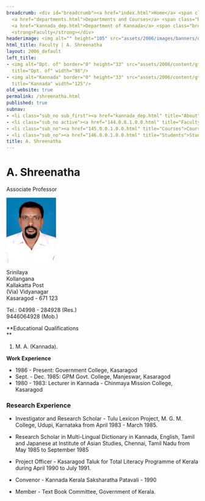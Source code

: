 ```yaml
---
breadcrumb: <div id="breadcrumb"><a href="index.html">Home</a> <span class="breadcrumb_spacer">&gt;</span>
  <a href="departments.html">Departments and Courses</a> <span class="breadcrumb_spacer">&gt;</span>
  <a href="kannada_dep.html">Department of Kannada</a> <span class="breadcrumb_spacer">&gt;</span>
  <strong>Faculty</strong></div>
headerimage: <img alt="" height="105" src="assets/2006/images/banners/departments.jpg" width="472"/>
html_title: Faculty | A. Shreenatha
layout: 2006_default
left_title:
- <img alt="Dpt. of" border="0" height="33" src="assets/2006/content/gt/fcb6421c7c62628408190d4ca84029e5.png"
  title="Dpt. of" width="98"/>
- <img alt="Kannada" border="0" height="33" src="assets/2006/content/gt/6d1c89c86660edb0002b8112a1a1ee0f.png"
  title="Kannada" width="125"/>
old_website: true
permalink: /shreenatha.html
published: true
subnav:
- <li class="sub_no sub_first"><a href="kannada_dep.html" title="About">About</a></li>
- <li class="sub_no active"><a href="144.0.0.1.0.0.html" title="Faculty">Faculty</a></li>
- <li class="sub_no"><a href="145.0.0.1.0.0.html" title="Courses">Courses</a></li>
- <li class="sub_no"><a href="146.0.0.1.0.0.html" title="Students">Students</a></li>
title: A. Shreenatha
---
```


# A. Shreenatha

Associate Professor

![](assets/2006/picture/upload/sreenatha.jpg)

Srinilaya  
Kollangana  
Kallakatta Post  
(Via) Vidyanagar  
Kasaragod - 671 123

Tel.: 04998 - 284928 (Res.)  
9446064928 (Mob.)

**Educational Qualifications  
**

  1. M. A. (Kannada).

**Work Experience**

  * 1986 - Present: Government College, Kasaragod
  * Sept. - Dec. 1985: GPM Govt. College, Manjeswar, Kasaragod
  * 1980 - 1983: Lecturer in Kannada - Chinmaya Mission College, Kasaragod

### Research Experience

  * Investigator and Research Scholar - Tulu Lexicon Project, M. G. M. College, Udupi, Karnataka from April 1983 - March 1985.

  * Research Scholar in Multi-Lingual Dictionary in Kannada, English, Tamil and Japanese at Institute of Asian Studies, Chennai, Tamil Nadu from May 1985 to September 1985

  * Project Officer - Kasaragod Taluk for Total Literacy Programme of Kerala during April 1990 to July 1991.

  * Convenor - Kannada Kerala Saksharatha Patavali - 1990

  * Member - Text Book Committee, Government of Kerala.